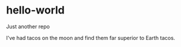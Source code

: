 # hello-world
Just another repo

I've had tacos on the moon and find them far superior to Earth tacos.

